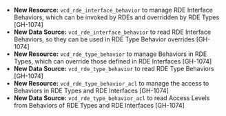 * **New Resource:** `vcd_rde_interface_behavior` to manage RDE Interface Behaviors, which can be invoked by RDEs and
  overridden by RDE Types [GH-1074]
* **New Data Source:** `vcd_rde_interface_behavior` to read RDE Interface Behaviors, so they can be used
  in RDE Type Behavior overrides [GH-1074]
* **New Resource:** `vcd_rde_type_behavior` to manage Behaviors in RDE Types, which can override those defined
  in RDE Interfaces [GH-1074]
* **New Data Source:** `vcd_rde_type_behavior` to read RDE Type Behaviors [GH-1074]
* **New Resource:** `vcd_rde_type_behavior_acl` to manage the access to Behaviors in RDE Types and RDE Interfaces [GH-1074]
* **New Data Source:** `vcd_rde_type_behavior_acl` to read Access Levels from Behaviors of RDE Types and RDE Interfaces [GH-1074]

